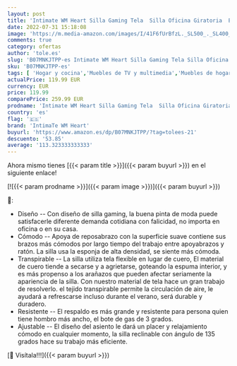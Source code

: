```yaml
---
layout: post
title: 'Intimate WM Heart Silla Gaming Tela  Silla Oficina Giratoria  Ergonómica Silla con Alto Respaldo Altura Ajustable y Mecanismo de Inclinación  Rojo'
date: 2022-07-31 15:18:08
image: 'https://m.media-amazon.com/images/I/41F6fUrBfzL._SL500_._SL400_.jpg'
comments: true
category: ofertas
author: 'tole.es'
slug: 'B07MNKJTPP-es Intimate WM Heart Silla Gaming Tela Silla Oficina...'
sku: 'B07MNKJTPP-es'
tags: [ 'Hogar y cocina','Muebles de TV y multimedia','Muebles de hogar','Sillas Gaming','intimate wm heart','oficina','silla','🇪🇸', ]
actualPrice: 119.99 EUR
currency: EUR
price: 119.99
comparePrice: 259.99 EUR
prodname: 'Intimate WM Heart Silla Gaming Tela  Silla Oficina Giratoria  Ergonómica Silla con Alto Respaldo Altura Ajustable y Mecanismo de Inclinación  Rojo'
country: 'es'
flag: '🇪🇸'
brand: 'IntimaTe WM Heart'
buyurl: 'https://www.amazon.es/dp/B07MNKJTPP/?tag=tolees-21'
descuento: '53.85'
average: '113.323333333333'
---
```


Ahora mismo tienes [{{< param title >}}]({{< param buyurl >}}) en el siguiente enlace!

[![{{< param prodname >}}]({{< param image >}})]({{< param buyurl >}})

🔎:

- Diseño -- Con diseño de silla gaming, la buena pinta de moda puede satisfacerle diferente demanda cotidiana con falicidad, no importa en oficina o en su casa.
- Cómodo -- Apoya de reposabrazo con la superficie suave contiene sus brazos más cómodos por largo tiempo del trabajo entre apoyabrazos y ratón. La silla usa la esponja de alta densidad, se siente más cómoda.
- Transpirable -- La silla utiliza tela flexible en lugar de cuero, El material de cuero tiende a secarse y a agrietarse, goteando la espuma interior, y es más propenso a los arañazos que pueden afectar seriamente la apariencia de la silla. Con nuestro material de tela hace un gran trabajo de resolverlo. el tejido transpirable permite la circulación de aire, le ayudará a refrescarse incluso durante el verano, será durable y duradero.
- Resistente -- El respaldo es más grande y resistente para persona quien tiene hombro más ancho, el bote de gas de 3 grados.
- Ajustable -- El diseño del asiento le dará un placer y relajamiento cómodo en cualquier momento, la silla reclinable con ángulo de 135 grados hace su trabajo más eficiente.

[🛒 Visítala!!!]({{< param buyurl >}})
